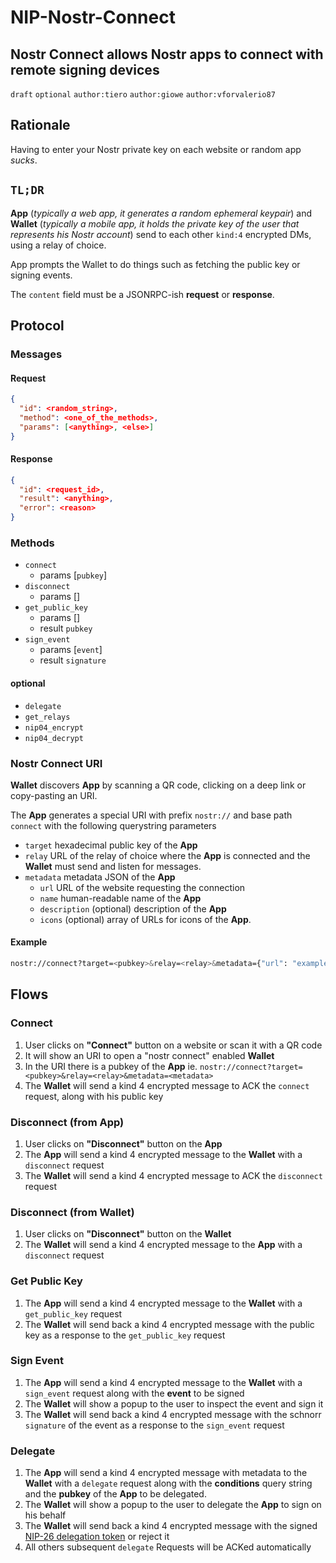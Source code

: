 NIP-Nostr-Connect
======

Nostr Connect allows Nostr apps to connect with remote signing devices
------------------------

`draft` `optional` `author:tiero` `author:giowe` `author:vforvalerio87`

## Rationale

Having to enter your Nostr private key on each website or random app _sucks_.


## `TL;DR`


**App** (*typically a web app, it generates a random ephemeral keypair*) and **Wallet** (*typically a mobile app, it holds the private key of the user that represents his Nostr account*) send to each other `kind:4` encrypted DMs, using a relay of choice. 

App prompts the Wallet to do things such as fetching the public key or signing events.

The `content` field must be a JSONRPC-ish **request** or **response**.

## Protocol

### Messages

#### Request

```json
{
  "id": <random_string>,
  "method": <one_of_the_methods>,
  "params": [<anything>, <else>]
}
```

#### Response

```json
{
  "id": <request_id>,
  "result": <anything>,
  "error": <reason>
}
```

### Methods

- `connect`
  - params [`pubkey`]
- `disconnect`
  - params []
- `get_public_key`
  - params []
  - result `pubkey`
- `sign_event`
  - params [`event`]
  - result `signature`

#### optional

- `delegate`
- `get_relays`
- `nip04_encrypt`
- `nip04_decrypt`


### Nostr Connect URI

**Wallet** discovers **App** by scanning a QR code, clicking on a deep link or copy-pasting an URI.

The **App** generates a special URI with prefix `nostr://` and base path `connect` with the following querystring parameters

- `target` hexadecimal public key of the **App**
- `relay` URL of the relay of choice where the **App** is connected and the **Wallet** must send and listen for messages.
- `metadata`  metadata JSON of the **App** 
    - `url` URL of the website requesting the connection
    - `name` human-readable name of the **App** 
    - `description` (optional) description of the **App**
    - `icons` (optional) array of URLs for icons of the **App**.

#### Example

```sh
nostr://connect?target=<pubkey>&relay=<relay>&metadata={"url": "example.com","name": "Example"}
```



## Flows


### Connect

1. User clicks on **"Connect"** button on a website or scan it with a QR code
2. It will show an URI to open a "nostr connect" enabled **Wallet** 
3. In the URI there is a pubkey of the **App** ie. `nostr://connect?target=<pubkey>&relay=<relay>&metadata=<metadata>`
4. The **Wallet** will send a kind 4 encrypted message to ACK the `connect` request, along with his public key

### Disconnect (from App)

1. User clicks on **"Disconnect"** button on the **App**
2. The **App** will send a kind 4 encrypted message to the **Wallet** with a `disconnect` request
3. The **Wallet** will send a kind 4 encrypted message to ACK the `disconnect` request

### Disconnect (from Wallet)

1. User clicks on **"Disconnect"** button on the **Wallet**
2. The **Wallet** will send a kind 4 encrypted message to the **App** with a `disconnect` request


### Get Public Key

1. The **App** will send a kind 4 encrypted message to the **Wallet** with a `get_public_key` request
3. The **Wallet** will send back a kind 4 encrypted message with the public key as a response to the `get_public_key` request

### Sign Event

1. The **App** will send a kind 4 encrypted message to the **Wallet** with a `sign_event` request along with the **event** to be signed
2. The **Wallet** will show a popup to the user to inspect the event and sign it
3. The **Wallet** will send back a kind 4 encrypted message with the schnorr `signature` of the event as a response to the `sign_event` request

### Delegate

1. The **App** will send a kind 4 encrypted message with metadata to the **Wallet** with a `delegate` request along with the **conditions** query string and the **pubkey** of the **App** to be delegated.
2. The **Wallet** will show a popup to the user to delegate the **App** to sign on his behalf
3. The **Wallet** will send back a kind 4 encrypted message with the signed [NIP-26 delegation token](https://github.com/nostr-protocol/nips/blob/master/26.md) or reject it
4. All others subsequent `delegate` Requests will be ACKed automatically


